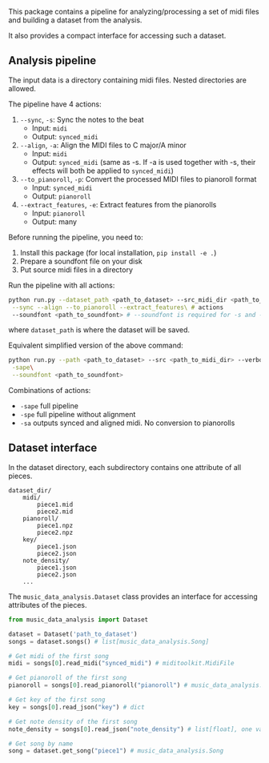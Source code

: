This package contains a pipeline for analyzing/processing a set of midi files and building a dataset from the analysis.

It also provides a compact interface for accessing such a dataset.


## Analysis pipeline

The input data is a directory containing midi files. Nested directories are allowed.

The pipeline have 4 actions:

1. `--sync`, `-s`: Sync the notes to the beat
    - Input: `midi`
    - Output: `synced_midi`
2. `--align`, `-a`: Align the MIDI files to C major/A minor
    - Input: `midi`
    - Output: `synced_midi` (same as -s. If -a is used together with -s, their effects will both be applied to `synced_midi`)
3. `--to_pianoroll`, `-p`: Convert the processed MIDI files to pianoroll format
    - Input: `synced_midi`
    - Output: `pianoroll`
4. `--extract_features`, `-e`: Extract features from the pianorolls
    - Input: `pianoroll`
    - Output: many

Before running the pipeline, you need to:
1. Install this package (for local installation, `pip install -e .`)
2. Prepare a soundfont file on your disk
3. Put source midi files in a directory

Run the pipeline with all actions:

```bash
python run.py --dataset_path <path_to_dataset> --src_midi_dir <path_to_source_midi_dir>\
 --sync --align --to_pianoroll --extract_features\ # actions
 --soundfont <path_to_soundfont> # --soundfont is required for -s and -a because the algorithm runs on audio
```

where `dataset_path` is where the dataset will be saved.

Equivalent simplified version of the above command:

```bash
python run.py --path <path_to_dataset> --src <path_to_midi_dir> --verbose\
 -sape\
 --soundfont <path_to_soundfont>
```

Combinations of actions:

- `-sape` full pipeline
- `-spe` full pipeline without alignment
- `-sa` outputs synced and aligned midi. No conversion to pianorolls

## Dataset interface

In the dataset directory, each subdirectory contains one attribute of all pieces.

```
dataset_dir/
    midi/
        piece1.mid
        piece2.mid
    pianoroll/
        piece1.npz
        piece2.npz
    key/
        piece1.json
        piece2.json
    note_density/
        piece1.json
        piece2.json
    ...
```

The `music_data_analysis.Dataset` class provides an interface for accessing attributes of the pieces.

```python
from music_data_analysis import Dataset

dataset = Dataset('path_to_dataset')
songs = dataset.songs() # list[music_data_analysis.Song]

# Get midi of the first song
midi = songs[0].read_midi("synced_midi") # miditoolkit.MidiFile

# Get pianoroll of the first song
pianoroll = songs[0].read_pianoroll("pianoroll") # music_data_analysis.Pianoroll

# Get key of the first song
key = songs[0].read_json("key") # dict

# Get note density of the first song
note_density = songs[0].read_json("note_density") # list[float], one value per bar

# Get song by name
song = dataset.get_song("piece1") # music_data_analysis.Song
```

